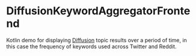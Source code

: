 # DiffusionKeywordAggregatorFrontend
Kotlin demo for displaying [Diffusion](https://www.pushtechnology.com/diffusion-overview/) topic results over a period of time, in this case the frequency of keywords used across Twitter and Reddit.
